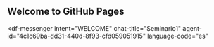 ## Welcome to GitHub Pages
<script src="https://www.gstatic.com/dialogflow-console/fast/messenger/bootstrap.js?v=1"></script>
<df-messenger
  intent="WELCOME"
  chat-title="Seminario1"
  agent-id="4c1c69ba-dd31-440d-8f93-cfd059051915"
  language-code="es"
></df-messenger>
